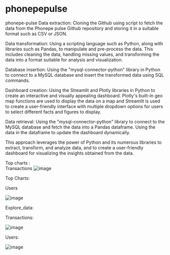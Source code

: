 # phonepepulse

phonepe-pulse Data extraction: Cloning the Github using script to fetch the data from the Phonepe pulse Github repository and storing it in a suitable format such as CSV or JSON.

Data transformation: Using a scripting language such as Python, along with libraries such as Pandas, to manipulate and pre-process the data. This includes cleaning the data, handling missing values, and transforming the data into a format suitable for analysis and visualization.

Database insertion: Using the "mysql-connector-python" library in Python to connect to a MySQL database and insert the transformed data using SQL commands.

Dashboard creation: Using the Streamlit and Plotly libraries in Python to create an interactive and visually appealing dashboard. Plotly's built-in geo map functions are used to display the data on a map and Streamlit is used to create a user-friendly interface with multiple dropdown options for users to select different facts and figures to display.

Data retrieval: Using the "mysql-connector-python" library to connect to the MySQL database and fetch the data into a Pandas dataframe. Using the data in the dataframe to update the dashboard dynamically.

This approach leverages the power of Python and its numerous libraries to extract, transform, and analyze data, and to create a user-friendly dashboard for visualizing the insights obtained from the data.

Top charts :  
Transactions
![image](https://github.com/KarthikeyanAlagesan/phonepepulse/assets/137781936/beb73dde-0305-4a10-b721-ad4445ed9cfe)

Top Charts:

Users

![image](https://github.com/KarthikeyanAlagesan/phonepepulse/assets/137781936/41bcf94f-dc52-43a3-a7ca-8c0927baa0f1)


Explore_data:

Transactions:

![image](https://github.com/KarthikeyanAlagesan/phonepepulse/assets/137781936/375ac522-39f2-4ae6-891f-66cfbfd72472)


Users:

![image](https://github.com/KarthikeyanAlagesan/phonepepulse/assets/137781936/9e138862-929f-42be-ae4f-b6ec6394ffae)






